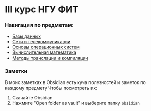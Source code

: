 
# III курс НГУ ФИТ

### Навигация по предметам:
- [Базы данных](db)
- [Сети и телекоммуникации](networks)
- [Основы операционных систем](os)
- [Вычислительная математика](math)
- [Методы транслации и компиляции](mtk)

### Заметки
В моих заметках в Obsidian есть куча полезностей и заметок по каждому предмету
Чтобы посмотреть их:
1. Скачайте Obsidian
2. Нажмите "Open folder as vault" и выберите папку `obsidian`
